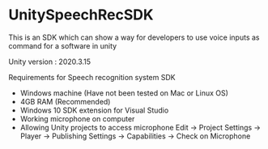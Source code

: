 # UnitySpeechRecSDK
This is an SDK which can show a way for developers to use voice inputs as command for a software in unity

Unity version : 2020.3.15

Requirements for Speech recognition system SDK 
-	Windows machine (Have not been tested on Mac or Linux OS)
-	4GB RAM (Recommended)
-	Windows 10 SDK extension for Visual Studio
-	Working microphone on computer
-	Allowing Unity projects to access microphone
      Edit -> Project Settings -> Player -> Publishing Settings -> Capabilities -> Check on Microphone
